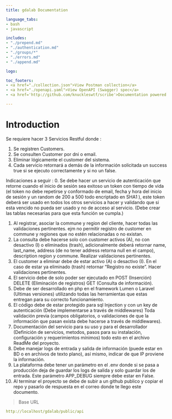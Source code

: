 ```yaml
---
title: gdalab Documentation

language_tabs:
- bash
- javascript

includes:
- "./prepend.md"
- "./authentication.md"
- "./groups/*"
- "./errors.md"
- "./append.md"

logo: 

toc_footers:
- <a href="./collection.json">View Postman collection</a>
- <a href="./openapi.yaml">View OpenAPI (Swagger) spec</a>
- <a href='http://github.com/knuckleswtf/scribe'>Documentation powered by Scribe ✍</a>

---
```


# Introduction



Se requiere hacer 3 Servicios Restful donde :
1. Se registren Customers.
2. Se consulten Customer por dni o email.
3. Eliminar lógicamente el customer del sistema.
4. Cada servicio retornará a demás de la información solicitada un success true si se
ejecuto correctamente y si no un false. 

Indicaciones a seguir :
0. Se debe hacer un servicio de autenticación que retorne cuando el inicio de sesión
sea exitoso un token con tiempo de vida (el token no debe repetirse y conformado
de email, fecha y hora del inicio de sesión y un random de 200 a 500 todo encriptado
en SHA1 ), este token deberá ser usado en todos los otros servicios a hacer y
validando que si esta vencido no pueda ser usado y no de acceso al servicio.
(Debe crear las tablas necesarias para que esta función se cumpla.)
1. Al registrar, asociar la commune y region del cliente, hacer todas las validaciones
pertinentes. ejm no permitir registro de customer en commune y regiones que no
estén relacionadas o no existan.
2. La consulta debe hacerse solo con customer activos (A), no con desactivo (I) o
eliminados (trash), adicionalmente deberá retornar name, last_name, address (de
no tener address retorna null en el campo), description region y commune. Realizar
validaciones pertinentes.
3. El customer a eliminar debe de estar activo (A) o desactivo (I). En el caso de estar
ya eliminado (trash) retornar “Registro no existe”. Hacer validaciones pertinentes.
4. El servicio debe de solo poder ser ejecutado en POST (Inserción) DELETE
(Eliminación de registros) GET (Consulta de información).
5. Debe de ser desarrollado en php en el framework Lumen o Laravel (Ultimas
versiones) utilizando todas las herramientas que estas entregan para su correcto
funcionamiento.
6. El código debe de estar protegido para sql Injection y con un key de autenticación
(Debe implementarse a través de middlewares) Toda validación previa (campos
obligatorios, o validaciones de que la información que pasan exista debe hacerse a
través de middlewares).
7. Documentación del servicio para su uso y para el desarrollador (Definición de
servicios, metodos, pasos para su instalación, configuración y requerimientos
mínimos) todo esto en el archivo ReadMe del proyecto.
8. Debe manejar logs de entrada y salida de información (puede estar en BD o en
archivos de texto plano), así mismo, indicar de que IP proviene la información.
9. La plataforma debe tener un parámetro en el .env donde si se pasa a producción
deja de guardar los logs de salida y solo guardar los de entrada.
Este parámetro APP_DEBUG siempre debe estar en False.
10. Al terminar el proyecto se debe de subir a un github publico y copiar el repo y
pasarlo de respuesta en el correo donde te llego este documento.


<script src="https://cdn.jsdelivr.net/npm/lodash@4.17.10/lodash.min.js"></script>
<script>
    var baseUrl = "http://localhost/gdalab/public";
</script>
<script src="js/tryitout-2.7.10.js"></script>

> Base URL

```yaml
http://localhost/gdalab/public/api
```
